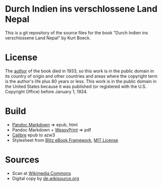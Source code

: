 # Durch Indien ins verschlossene Land Nepal

This is a git repository of the source files for the book "Durch Indien ins verschlossene Land Nepal" by Kurt Boeck. 

# License
The [author](https://de.wikipedia.org/wiki/Kurt_Boeck) of the book died in 1933, 
so this work is in the public domain in 
its country of origin and other countries and areas where the 
copyright term is the author's life plus 80 years or less.
This work is in the public domain in the United States because it was 
published (or registered with the U.S. Copyright Office) 
before January 1, 1924. 

# Build 
* [Pandoc Markdown](https://pandoc.org/MANUAL.html#pandocs-markdown) => epub, html
* Pandoc Markdown + [WeasyPrint](https://weasyprint.org/)  => pdf
* [Calibre](https://calibre-ebook.com/) epub to azw3
* Stylesheet from [Blitz eBook Framework](https://friendsofepub.github.io/Blitz/), [MIT License](https://github.com/FriendsOfEpub/Blitz/blob/master/LICENSE)

# Sources
* Scan at [Wikimedia Commons](https://commons.wikimedia.org/wiki/File:Durch_Indien_ins_verschlossene_Land_Nepal.pdf)
* Digital copy by [de.wikisource.org](https://de.wikisource.org/wiki/Durch_Indien_ins_verschlossene_Land_Nepal)
